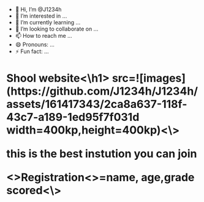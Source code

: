 - 👋 Hi, I’m @J1234h
- 👀 I’m interested in ...
- 🌱 I’m currently learning ...
- 💞️ I’m looking to collaborate on ...
- 📫 How to reach me ...
- 😄 Pronouns: ...
- ⚡ Fun fact: ...

<!---
J1234h/J1234h is a ✨ special ✨ repository because its `README.md` (this file) appears on your GitHub profile.
You can click the Preview link to take a look at your changes.
--->
<h1>Shool website<\h1>
<img>src=![images](https://github.com/J1234h/J1234h/assets/161417343/2ca8a637-118f-43c7-a189-1ed95f7f031d width=400kp,height=400kp)<\>
<p>this is the best instution you can join</p>
<>Registration<>=name, age,grade scored<\>
<If you like our school><click><like>



